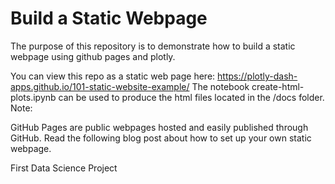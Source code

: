 # Build a Static Webpage
The purpose of this repository is to demonstrate how to build a static webpage using github pages and plotly.

You can view this repo as a static web page here: https://plotly-dash-apps.github.io/101-static-website-example/
The notebook create-html-plots.ipynb can be used to produce the html files located in the /docs folder.
Note:

GitHub Pages are public webpages hosted and easily published through GitHub.
Read the following blog post about how to set up your own static webpage.

First Data Science Project
